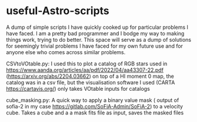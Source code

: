 # useful-Astro-scripts
A dump of simple scripts I have quickly cooked up for particular problems I have faced. I am a pretty bad programmer and I bodge my way to making things work, trying to do better. 
This space will serve as a dump of solutions for seemingly trivial problems I have faced for my own future use and for anyone else who comes across similar problems. 

CSVtoVOtable.py: I used this to plot a
catalog of RGB stars used in https://www.aanda.org/articles/aa/pdf/2022/04/aa43307-22.pdf  (https://arxiv.org/abs/2204.03662)
on top of a HI moment 0 map, the catalog was in a csv file, but the visualisation software I used (CARTA https://cartavis.org/)
only takes VOtable inputs for catalogs 

cube_masking.py: A quick way to apply a binary value mask ( output of sofia-2 in my case https://gitlab.com/SoFiA-Admin/SoFiA-2) 
to a velocity cube. Takes a cube and a a mask fits file as input, saves the masked files
